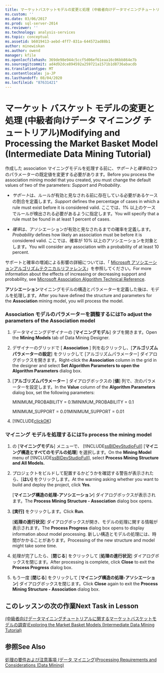 ```yaml
---
title: マーケットバスケットモデルの変更と処理 (中級者向けデータマイニングチュートリアル) |Microsoft Docs
ms.custom: ''
ms.date: 03/06/2017
ms.prod: sql-server-2014
ms.reviewer: ''
ms.technology: analysis-services
ms.topic: conceptual
ms.assetid: b6019413-aebd-4ff7-831a-644572ad88b1
author: minewiskan
ms.author: owend
manager: kfile
ms.openlocfilehash: 369de98e944c5ccf5d06ef61eaa16c06bb864e7b
ms.sourcegitcommit: ad4d92dce894592a259721a1571b1d8736abacdb
ms.translationtype: MT
ms.contentlocale: ja-JP
ms.lasthandoff: 08/04/2020
ms.locfileid: "87631421"
---
```

# <a name="modifying-and-processing-the-market-basket-model-intermediate-data-mining-tutorial"></a><span data-ttu-id="e769a-102">マーケット バスケット モデルの変更と処理 (中級者向けデータ マイニング チュートリアル)</span><span class="sxs-lookup"><span data-stu-id="e769a-102">Modifying and Processing the Market Basket Model (Intermediate Data Mining Tutorial)</span></span>
  <span data-ttu-id="e769a-103">作成した association マイニングモデルを処理する前に、*サポート*と*確率*の2つのパラメーターの既定値を変更する必要があります。</span><span class="sxs-lookup"><span data-stu-id="e769a-103">Before you process the association mining model that you created, you must change the default values of two of the parameters: *Support* and *Probability*.</span></span>  
  
-   <span data-ttu-id="e769a-104">*サポート*は、ルールが有効と見なされる前に存在している必要があるケースの割合を定義します。</span><span class="sxs-lookup"><span data-stu-id="e769a-104">*Support* defines the percentage of cases in which a rule must exist before it is considered valid.</span></span> <span data-ttu-id="e769a-105">ここでは、1% 以上のケースでルールが検出される必要があるように指定します。</span><span class="sxs-lookup"><span data-stu-id="e769a-105">You will specify that a rule must be found in at least 1 percent of cases.</span></span>  
  
-   <span data-ttu-id="e769a-106">*確率*は、アソシエーションが有効と見なされるまでの確率を定義します。</span><span class="sxs-lookup"><span data-stu-id="e769a-106">*Probability* defines how likely an association must be before it is considered valid.</span></span> <span data-ttu-id="e769a-107">ここでは、確率が 10% 以上のアソシエーションを対象とします。</span><span class="sxs-lookup"><span data-stu-id="e769a-107">You will consider any association with a probability of at least 10 percent.</span></span>  
  
 <span data-ttu-id="e769a-108">サポートと確率の増減による影響の詳細については、「 [Microsoft アソシエーションアルゴリズムテクニカルリファレンス](../../2014/analysis-services/data-mining/microsoft-association-algorithm-technical-reference.md)」を参照してください。</span><span class="sxs-lookup"><span data-stu-id="e769a-108">For more information about the effects of increasing or decreasing support and probability, see [Microsoft Association Algorithm Technical Reference](../../2014/analysis-services/data-mining/microsoft-association-algorithm-technical-reference.md).</span></span>  
  
 <span data-ttu-id="e769a-109">**アソシエーション**マイニングモデルの構造とパラメーターを定義した後は、モデルを処理します。</span><span class="sxs-lookup"><span data-stu-id="e769a-109">After you have defined the structure and parameters for the **Association** mining model, you will process the model.</span></span>  
  
### <a name="to-adjust-the-parameters-of-the-association-model"></a><span data-ttu-id="e769a-110">Association モデルのパラメーターを調整するには</span><span class="sxs-lookup"><span data-stu-id="e769a-110">To adjust the parameters of the Association model</span></span>  
  
1.  <span data-ttu-id="e769a-111">データマイニングデザイナーの [**マイニングモデル**] タブを開きます。</span><span class="sxs-lookup"><span data-stu-id="e769a-111">Open the **Mining Models** tab of Data Mining Designer.</span></span>  
  
2.  <span data-ttu-id="e769a-112">デザイナーのグリッドで [ **Association** ] 列を右クリックし、[**アルゴリズムパラメーターの設定**] をクリックして [アルゴリズムパラメーター] ダイアログボックスを開きます。</span><span class="sxs-lookup"><span data-stu-id="e769a-112">Right-click the **Association** column in the grid in the designer and select **Set Algorithm Parameters to open the Algorithm Parameters** dialog box.</span></span>  
  
3.  <span data-ttu-id="e769a-113">[**アルゴリズムパラメーター** ] ダイアログボックスの [**値**] 列で、次のパラメーターを設定します。</span><span class="sxs-lookup"><span data-stu-id="e769a-113">In the **Value** column of the **Algorithm Parameters** dialog box, set the following parameters:</span></span>  
  
     <span data-ttu-id="e769a-114">MINIMUM_PROBABILITY = 0.1</span><span class="sxs-lookup"><span data-stu-id="e769a-114">MINIMUM_PROBABILITY = 0.1</span></span>  
  
     <span data-ttu-id="e769a-115">MINIMUM_SUPPORT = 0.01</span><span class="sxs-lookup"><span data-stu-id="e769a-115">MINIMUM_SUPPORT = 0.01</span></span>  
  
4.  [!INCLUDE[clickOK](../includes/clickok-md.md)]  
  
### <a name="to-process-the-mining-model"></a><span data-ttu-id="e769a-116">マイニング モデルを処理するには</span><span class="sxs-lookup"><span data-stu-id="e769a-116">To process the mining model</span></span>  
  
1.  <span data-ttu-id="e769a-117">の [**マイニングモデル**] メニューで、 [!INCLUDE[ssBIDevStudioFull](../includes/ssbidevstudiofull-md.md)] [**マイニング構造とすべてのモデルの処理**] を選択します。</span><span class="sxs-lookup"><span data-stu-id="e769a-117">On the **Mining Model** menu of [!INCLUDE[ssBIDevStudioFull](../includes/ssbidevstudiofull-md.md)], select **Process Mining Structure and All Models.**</span></span>  
  
2.  <span data-ttu-id="e769a-118">プロジェクトをビルドして配置するかどうかを確認する警告が表示されたら、[**はい]** をクリックします。</span><span class="sxs-lookup"><span data-stu-id="e769a-118">At the warning asking whether you want to build and deploy the project, click **Yes**.</span></span>  
  
     <span data-ttu-id="e769a-119">[**マイニング構造の処理-アソシエーション**] ダイアログボックスが表示されます。</span><span class="sxs-lookup"><span data-stu-id="e769a-119">The **Process Mining Structure - Association** dialog box opens.</span></span>  
  
3.  <span data-ttu-id="e769a-120">**[実行]** をクリックします。</span><span class="sxs-lookup"><span data-stu-id="e769a-120">Click **Run**.</span></span>  
  
     <span data-ttu-id="e769a-121">[**処理の進行状況**] ダイアログボックスが開き、モデルの処理に関する情報が表示されます。</span><span class="sxs-lookup"><span data-stu-id="e769a-121">The **Process Progress** dialog box opens to display information about model processing.</span></span> <span data-ttu-id="e769a-122">新しい構造とモデルの処理には、時間がかかることがあります。</span><span class="sxs-lookup"><span data-stu-id="e769a-122">Processing of the new structure and model might take some time.</span></span>  
  
4.  <span data-ttu-id="e769a-123">処理が完了したら、[**閉じる**] をクリックして [**処理の進行状況**] ダイアログボックスを閉じます。</span><span class="sxs-lookup"><span data-stu-id="e769a-123">After processing is complete, click **Close** to exit the **Process Progress** dialog box.</span></span>  
  
5.  <span data-ttu-id="e769a-124">もう一度 [**閉じる**] をクリックして [**マイニング構造の処理-アソシエーション**] ダイアログボックスを閉じます。</span><span class="sxs-lookup"><span data-stu-id="e769a-124">Click **Close** again to exit the **Process Mining Structure - Association** dialog box.</span></span>  
  
## <a name="next-task-in-lesson"></a><span data-ttu-id="e769a-125">このレッスンの次の作業</span><span class="sxs-lookup"><span data-stu-id="e769a-125">Next Task in Lesson</span></span>  
 [<span data-ttu-id="e769a-126">&#40;中級者向けデータマイニングチュートリアルに関するマーケットバスケットモデルの調査&#41;</span><span class="sxs-lookup"><span data-stu-id="e769a-126">Exploring the Market Basket Models &#40;Intermediate Data Mining Tutorial&#41;</span></span>](../../2014/tutorials/exploring-the-market-basket-models-intermediate-data-mining-tutorial.md)  
  
## <a name="see-also"></a><span data-ttu-id="e769a-127">参照</span><span class="sxs-lookup"><span data-stu-id="e769a-127">See Also</span></span>  
 [<span data-ttu-id="e769a-128">処理の要件および注意事項 &#40;データ マイニング&#41;</span><span class="sxs-lookup"><span data-stu-id="e769a-128">Processing Requirements and Considerations &#40;Data Mining&#41;</span></span>](../../2014/analysis-services/data-mining/processing-requirements-and-considerations-data-mining.md)  
  
  

